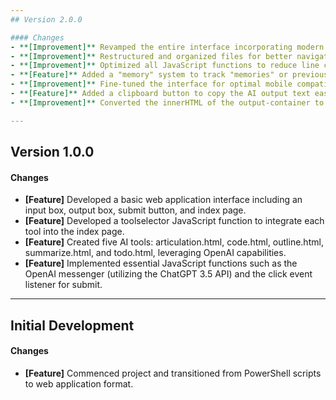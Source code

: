 ```yaml
---
## Version 2.0.0

#### Changes
- **[Improvement]** Revamped the entire interface incorporating modern CSS elements.
- **[Improvement]** Restructured and organized files for better navigation and maintenance.
- **[Improvement]** Optimized all JavaScript functions to reduce line count and improve performance.
- **[Feature]** Added a "memory" system to track "memories" or previous tasks, each memory complete with a toolbar for marking importance or deleting.
- **[Improvement]** Fine-tuned the interface for optimal mobile compatibility.
- **[Feature]** Added a clipboard button to copy the AI output text easily.
- **[Improvement]** Converted the innerHTML of the output-container to an iframe to improve usability and performance.

---
```

## Version 1.0.0

#### Changes
- **[Feature]** Developed a basic web application interface including an input box, output box, submit button, and index page.
- **[Feature]** Developed a toolselector JavaScript function to integrate each tool into the index page.
- **[Feature]** Created five AI tools: articulation.html, code.html, outline.html, summarize.html, and todo.html, leveraging OpenAI capabilities.
- **[Feature]** Implemented essential JavaScript functions such as the OpenAI messenger (utilizing the ChatGPT 3.5 API) and the click event listener for submit.

---
## Initial Development

#### Changes
- **[Feature]** Commenced project and transitioned from PowerShell scripts to web application format.
